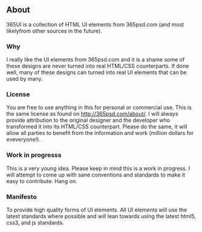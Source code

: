 ## About

365UI is a collection of HTML UI elements from 365psd.com (and most likelyfrom other sources in the future). 

### Why

I really like the UI elements from 365psd.com and it is a shame some of these designs are never turned into real HTML/CSS counterparts. If done well, many of these designs can turned into real UI elements that can be used by many. 

### License

You are free to use anything in this for personal or commercial use. This is the same license as found on http://365psd.com/about/. I will always provide attribution to the original designer and the developer who transformed it into its HTML/CSS counterpart. Please do the same, it will allow all parties to benefit from the information and work (million dollars for eveveryone!).

### Work in progresss

This is a very young idea. Please keep in mind this is a work in progress. I will attempt to come up with sane conventions and standards to make it easy to contribute. Hang on.

### Manifesto

To provide high quality forms of UI elements. All UI elements will use the latest standards where possible and will lean towards using the latest html5, css3, and js standards.



